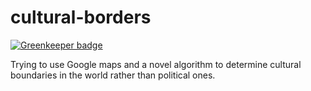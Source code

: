 cultural-borders
================

[![Greenkeeper badge](https://badges.greenkeeper.io/timestep/cultural-borders.svg)](https://greenkeeper.io/)

Trying to use Google maps and a novel algorithm to determine cultural boundaries in the world rather than political ones.
